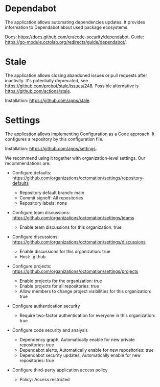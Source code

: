 # Dependabot

The application allows automating dependencies updates.
It provides information to Dependabot about used package ecosystems.

Docs: https://docs.github.com/en/code-security/dependabot.
Guide: https://go-module.octolab.org/redirects/guide/dependabot/.

# Stale

The application allows closing abandoned issues or pull requests after inactivity.
It's potentially deprecated, see https://github.com/probot/stale/issues/248.
Possible alternative is https://github.com/actions/stale.

Installation: https://github.com/apps/stale.

# Settings

The application allows implementing Configuration as a Code approach.
It configures a repository by this configuration file.

Installation: https://github.com/apps/settings.

We recommend using it together with organization-level settings. Our recommendations are:

- Configure defaults: https://github.com/organizations/octomation/settings/repository-defaults
    - Repository default branch: main
    - Commit signoff: All repositories
    - Repository labels: none

- Configure team discussions: https://github.com/organizations/octomation/settings/teams
    - Enable team discussions for this organization: true

- Configure discussions: https://github.com/organizations/octomation/settings/discussions
    - Enable discussions for this organization: true
    - Host: .github

- Configure projects: https://github.com/organizations/octomation/settings/projects
    - Enable projects for the organization: true
    - Enable projects for all repositories: true
    - Allow members to change project visibilities for this organization: true

- Configure authentication security
    - Require two-factor authentication for everyone in this organization: true

- Configure code security and analysis
    - Dependency graph, Automatically enable for new private repositories: true
    - Dependabot alerts, Automatically enable for new repositories: true
    - Dependabot security updates, Automatically enable for new repositories: true

- Configure third-party application access policy
    - Policy: Access restricted
